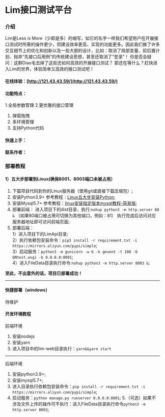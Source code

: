 
# Lim接口测试平台

### 介绍
Lim是Less is More（少即是多）的缩写，如它的名字一样我们希望用户在开展接口测试时所需的操作更少，但建设效率更高、实现的功能更多。因此我们做了许多交互细节上的优化和创新以及一些大胆的设计，比如：取消了局部变量、前后置计划、抛弃“先接口后用例”的传统建设思想，甚至还取消了“登录”！
你是否会疑问：这群Diao毛去掉了这些还如何高效的开展接口测试？
那还在等什么？赶快进入Lim的世界，体验简单又高效的接口测试吧！
#### 在线体验：[http://121.43.43.59/](http://121.43.43.59/) 
#### 功能特点：
1.全局参数管理
2.更优雅的接口管理
1. 弹窗拖拽
2. 多环境管理
3. 支持Python代码
#### 快速上手：
#### 联系作者：
### 部署教程
#### 1）五大步部署到Linux(确保8001、8003端口未被占用）
1. 下载项目代码到你的Linux服务器（使用git或直接下载压缩包）;
2. 安装Python3.9+ 参考教程：[Linux五大步安装Python](Pythonhttps://quniao.blog.csdn.net/article/details/120823163);
3. 安装Mysql5.7+ 参考教程：[linux安装指定版本mysql教程-简易版](https://quniao.blog.csdn.net/article/details/119541983);
4. 部署前端：
进入项目下的dist目录，执行:`nohup python3 -m http.server 80 &` （如果80端口被占用可切换为其他端口，例如：81） 
执行完成后访问对应服务器地址即可访问前端页面;
5. 部署后端：<br>
1）进入项目下的LimApi目录;<br>
2）执行依赖包安装命令：`pip3 install -r requirement.txt -i https://mirrors.aliyun.com/pypi/simple`;<br>
3）启动服务：`python3 -m gunicorn -w 6 -k gevent -t 180 -D  QNtest.wsgi -b 0.0.0.0:8001`; <br>
4）进入FileData目录执行命令:`nohup python3 -m http.server 8003 &`;<br>

**至此，不出意外的话，项目已部署成功！**

---
#### 快捷部署（windows）
待维护
#### 开发环境教程

前端环境
1.  安装nodejs
2.  安装yarn
3.  进入项目中的lim-web目录执行：`yarn&&yarn start`

---
后端环境
1.  安装python3.9+;
2.  安装mysql5.7+;
3.  进入目录执行依赖包安装命令：`pip install -r requirement.txt -i https://mirrors.aliyun.com/pypi/simple`;
4. 启动服务：`python manage.py runserver 0.0.0.0:8001`;
5.（可选）如果不涉及文件上传的操作可不执行：进入FileData目录执行命令`python3 -m http.server 8003`;



 